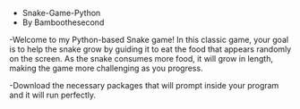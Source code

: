* Snake-Game-Python
* By Bamboothesecond

-Welcome to my Python-based Snake game!  In this classic game, your goal is to help the snake grow by guiding it to eat the food that appears randomly on the screen. As the snake consumes more food, it will grow in length, making the game more challenging as you progress. 

-Download the necessary packages that will prompt inside your program and it will run perfectly.
